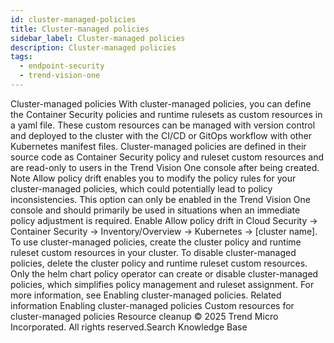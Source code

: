 ```yaml
---
id: cluster-managed-policies
title: Cluster-managed policies
sidebar_label: Cluster-managed policies
description: Cluster-managed policies
tags:
  - endpoint-security
  - trend-vision-one
---
```


 Cluster-managed policies With cluster-managed policies, you can define the Container Security policies and runtime rulesets as custom resources in a yaml file. These custom resources can be managed with version control and deployed to the cluster with the CI/CD or GitOps workflow with other Kubernetes manifest files. Cluster-managed policies are defined in their source code as Container Security policy and ruleset custom resources and are read-only to users in the Trend Vision One console after being created. Note Allow policy drift enables you to modify the policy rules for your cluster-managed policies, which could potentially lead to policy inconsistencies. This option can only be enabled in the Trend Vision One console and should primarily be used in situations when an immediate policy adjustment is required. Enable Allow policy drift in Cloud Security → Container Security → Inventory/Overview → Kubernetes → [cluster name]. To use cluster-managed policies, create the cluster policy and runtime ruleset custom resources in your cluster. To disable cluster-managed policies, delete the cluster policy and runtime ruleset custom resources. Only the helm chart policy operator can create or disable cluster-managed policies, which simplifies policy management and ruleset assignment. For more information, see Enabling cluster-managed policies. Related information Enabling cluster-managed policies Custom resources for cluster-managed policies Resource cleanup © 2025 Trend Micro Incorporated. All rights reserved.Search Knowledge Base